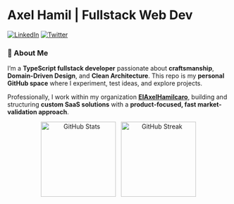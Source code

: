 # Axel Hamil | Fullstack Web Dev

[![LinkedIn](https://img.shields.io/badge/LinkedIn-0A66C2?style=flat-square&logo=linkedin&logoColor=white)](https://linkedin.com/in/axelhamilcaro)
[![Twitter](https://img.shields.io/badge/Twitter-1DA1F2?style=flat-square&logo=twitter&logoColor=white)](https://twitter.com/axel_hamil)

### 👋 About Me
I’m a **TypeScript fullstack developer** passionate about **craftsmanship**, **Domain-Driven Design**, and **Clean Architecture**.
This repo is my **personal GitHub space** where I experiment, test ideas, and explore projects.

 Professionally, I work within my organization [**EIAxelHamilcaro**](https://github.com/EIAxelHamilcaro), building and structuring **custom SaaS solutions** with a **product-focused, fast market-validation approach**.

<div align="center">
  <a href="https://github.com/anuraghazra/github-readme-stats" title="See more stats" style="display:inline-block;">
    <picture>
      <source
        srcset="https://github-readme-stats.vercel.app/api?username=axelhamil&show_icons=true&theme=dracula&hide_border=true&count_private=true&include_all_commits=true&hide=prs,issues&rank_icon=github&border_radius=10&title_color=ffb86c&icon_color=79ff97&text_color=ffffff&bg_color=1a1b27&card_width=340&t=43534643643"
        media="(prefers-color-scheme: dark)"
      />
      <source
        srcset="https://github-readme-stats.vercel.app/api?username=axelhamil&show_icons=true&theme=dracula&hide_border=true&count_private=true&include_all_commits=true&hide=prs,issues&rank_icon=github&border_radius=10&title_color=2f80ed&icon_color=4c71f2&text_color=434d58&bg_color=fffefe&card_width=340&t=43534643643"
        media="(prefers-color-scheme: light), (prefers-color-scheme: no-preference)"
      />
      <img src="https://github-readme-stats.vercel.app/api?username=axelhamil&show_icons=true&hide_border=true&count_private=true&include_all_commits=true&hide=prs,issues&rank_icon=github&border_radius=10&card_width=340&t=43534643643"
        alt="GitHub Stats"
        height="170"
        style="margin-right: 8px; max-width: 100%; vertical-align: middle;"
      />
    </picture>
  </a>
  <a href="https://github.com/DenverCoder1/github-readme-streak-stats" title="See your streak" style="display:inline-block;">
    <picture>
      <source
        srcset="https://github-readme-streak-stats-eight.vercel.app?user=axelhamil&theme=dracula&hide_border=true&border_radius=10&date_format=j%20M%5B%20Y%5D&card_width=340&t=43534643643"
        media="(prefers-color-scheme: dark)"
      />
      <source
        srcset="https://github-readme-streak-stats-eight.vercel.app?user=axelhamil&theme=dracula&hide_border=true&border_radius=10&date_format=j%20M%5B%20Y%5D&card_width=340&t=43534643643"
        media="(prefers-color-scheme: light), (prefers-color-scheme: no-preference)"
      />
      <img src="https://github-readme-streak-stats-eight.vercel.app?user=axelhamil&hide_border=true&border_radius=10&date_format=j%20M%5B%20Y%5D&card_width=340&t=43534643643"
        alt="GitHub Streak"
        height="170"
        style="max-width: 100%; vertical-align: middle;"
      />
    </picture>
  </a>
</div>
